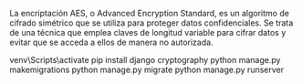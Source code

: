 La encriptación AES, o Advanced Encryption Standard, es un algoritmo de cifrado simétrico que se utiliza para proteger datos confidenciales. Se trata de una técnica que emplea claves de longitud variable para cifrar datos y evitar que se acceda a ellos de manera no autorizada.

venv\Scripts\activate
pip install django cryptography
python manage.py makemigrations
python manage.py migrate
python manage.py runserver
